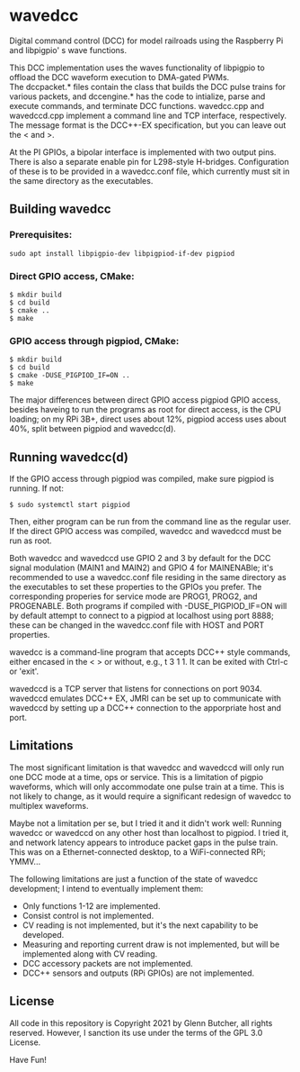 # wavedcc
Digital command control (DCC) for model railroads using the Raspberry Pi and libpigpio' s wave functions.

This DCC implementation uses the waves functionality of libpigpio to offload the DCC waveform execution to DMA-gated PWMs.  
The dccpacket.* files contain the class that builds the DCC pulse trains for various packets, and dccengine.* has the code 
to intialize, parse and execute commands, and terminate DCC functions.  wavedcc.cpp and wavedccd.cpp implement a command line
and TCP interface, respectively.  The message format is the DCC++-EX specification, but you can leave out the < and >.

At the PI GPIOs, a bipolar interface is implemented with two output pins.  There is also a separate enable pin for L298-style 
H-bridges.  Configuration of these is to be provided in a wavedcc.conf file, which currently must sit in the same directory as
the executables.

## Building wavedcc

### Prerequisites: 
```
sudo apt install libpigpio-dev libpigpiod-if-dev pigpiod 
```
### Direct GPIO access, CMake:
```
$ mkdir build
$ cd build
$ cmake ..
$ make
```

### GPIO access through pigpiod, CMake:
```
$ mkdir build
$ cd build
$ cmake -DUSE_PIGPIOD_IF=ON ..
$ make
```

The major differences between direct GPIO access pigpiod GPIO access, besides haveing to run the programs as root for 
direct access, is the CPU loading; on my RPi 3B+, direct uses about 12%, pigpiod access uses about 40%, split between 
pigpiod and wavedcc(d).

## Running wavedcc(d)

If the GPIO access through pigpiod was compiled, make sure pigpiod is running.  If not:
```
$ sudo systemctl start pigpiod
```
Then, either program can be run from the command line as the regular user.  If the direct GPIO access was compiled, wavedcc and
wavedccd must be run as root.

Both wavedcc and wavedccd use GPIO 2 and 3 by default for the DCC signal modulation (MAIN1 and MAIN2) and GPIO 4 for MAINENABle; 
it's recommended to use a wavedcc.conf file residing in the same directory as the executables to set these properties to the
GPIOs you prefer.  The corresponding properies for service mode are PROG1, PROG2, and PROGENABLE.  Both programs if compiled with 
-DUSE_PIGPIOD_IF=ON will by default attempt to connect to a pigpiod at localhost using port 8888; these can be changed in the 
wavedcc.conf file with HOST and PORT properties.

wavedcc is a command-line program that accepts DCC++ style commands, either encased in the < > or without, e.g., t 3 1 1.  It can
be exited with Ctrl-c or 'exit'.

wavedccd is a TCP server that listens for connections on port 9034.  wavedccd emulates DCC++ EX, JMRI can be set up to communicate
with wavedccd by setting up a DCC++ connection to the apporpriate host and port.

## Limitations

The most significant limitation is that wavedcc and wavedccd will only run one DCC mode at a time, ops or service.  This is a 
limitation of pigpio waveforms, which will only accommodate one pulse train at a time.  This is not likely to change, as it would
require a significant redesign of wavedcc to multiplex waveforms.

Maybe not a limitation per se, but I tried it and it didn't work well: Running wavedcc or wavedccd on any other host than localhost to
pigpiod.  I tried it, and network latency appears to introduce packet gaps in the pulse train.  This was on a Ethernet-connected desktop, 
to a WiFi-connected RPi; YMMV...

The following limitations are just a function of the state of wavedcc development; I intend to eventually implement them:

- Only functions 1-12 are implemented.
- Consist control is not implemented.
- CV reading is not implemented, but it's the next capability to be developed.
- Measuring and reporting current draw is not implemented, but will be implemented along with CV reading.
- DCC accessory packets are not implemented.
- DCC++ sensors and outputs (RPi GPIOs) are not implemented.

## License

All code in this repository is Copyright 2021 by Glenn Butcher, all rights reserved.  However, I sanction its use under the terms of the 
GPL 3.0 License.

Have Fun!
